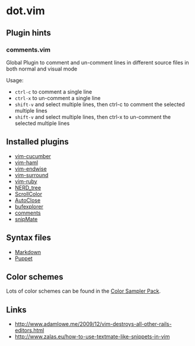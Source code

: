 # dot.vim

## Plugin hints

### comments.vim

Global Plugin to comment and un-comment lines in different source files in
both normal and visual <Shift-V> mode

Usage:
* `ctrl-c` to comment a single line
* `ctrl-x` to un-comment a single line
* `shift-v` and select multiple lines, then ctrl-c to comment the selected multiple lines
* `shift-v` and select multiple lines, then ctrl-x to un-comment the selected multiple lines


## Installed plugins

* [vim-cucumber](http://github.com/tpope/vim-cucumber)
* [vim-haml](http://github.com/tpope/vim-haml)
* [vim-endwise](http://github.com/tpope/vim-endwise)
* [vim-surround](http://github.com/tpope/vim-surround)
* [vim-ruby](http://github.com/vim-ruby/vim-ruby)
* [NERD_tree](http://github.com/scrooloose/nerdtree)
* [ScrollColor](http://www.vim.org/scripts/script.php?script_id=1488)
* [AutoClose](http://www.vim.org/scripts/script.php?script_id=2009)
* [bufexplorer](http://www.vim.org/scripts/script.php?script_id=42)
* [comments](http://www.vim.org/scripts/script.php?script_id=1528)
* [snipMate](http://github.com/msanders/snipmate.vim)


## Syntax files

* [Markdown](http://www.vim.org/scripts/script.php?script_id=1242)
* [Puppet](https://github.com/puppetlabs/puppet/tree/master/ext/vim/)


## Color schemes

Lots of color schemes can be found in the
[Color Sampler Pack](http://www.vim.org/scripts/script.php?script_id=625).


## Links

* http://www.adamlowe.me/2009/12/vim-destroys-all-other-rails-editors.html
* http://www.zalas.eu/how-to-use-textmate-like-snippets-in-vim
